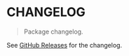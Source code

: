 # CHANGELOG

> Package changelog.

See [GitHub Releases](https://github.com/stdlib-js/assert-is-same-array/releases) for the changelog.